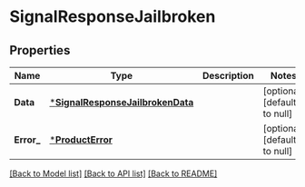 # SignalResponseJailbroken

## Properties
Name | Type | Description | Notes
------------ | ------------- | ------------- | -------------
**Data** | [***SignalResponseJailbrokenData**](SignalResponseJailbroken_data.md) |  | [optional] [default to null]
**Error_** | [***ProductError**](ProductError.md) |  | [optional] [default to null]

[[Back to Model list]](../README.md#documentation-for-models) [[Back to API list]](../README.md#documentation-for-api-endpoints) [[Back to README]](../README.md)

